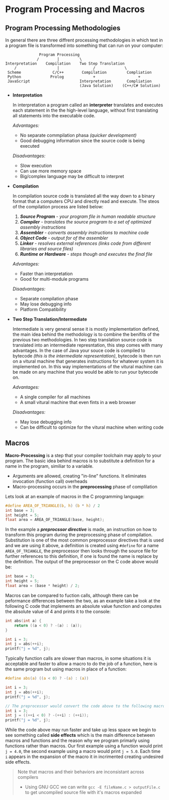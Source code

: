 # Program Processing and Macros

## Program Processing Methodologies

In general there are three diffrent processing methodologies in which text in a program file is transformed into something that can run on your computer:

```
               Program Processing
              /        |         \
Interpretation    Compilation    Two Step Translation
    /                  |               /             \
 Scheme              C/C++        Compilation         Compliation
 Python             Prolog             +                   +
 JavaScript                      Interpretation       Compliation
                                 (Java Solution)    (C++/C# Solution)
```

- **Interpretation**

    In interpretation a program called an **interpreter** translates and executes each statement in the the high-level language, without first translating all statements into the executable code.

    *Advantages:*   
    - No separate commpilation phasa *(quicker development)*
    - Good debugging information since the source code is being executed
    
    *Disadvantages:*
    - Slow execution
    - Can use more memory space
    - Big/complex language may be difficult to interpret

- **Compilation**

    In compilation source code is translated all the way down to a binary format that a computers CPU and directly read and execute. The steos of the compilation process are listed below:

    1. ***Source Program*** - *your program file in human readable structure*
    2. ***Compiler*** - *translates the source program to a set of optimized assembly instructions*
    3. ***Assembler*** - *converts assembly instructions to machine code*
    4. ***Object Code*** - *output for of the assembler*
    5. ***Linker*** - *resolves external references (links code from different libraries and source files)*
    6. ***Runtime or Hardware*** - *steps though and executes the final file*

    *Advantages:*   
    - Faster than interpretation
    - Good for multi-module programs
    
    *Disadvantages:*
    - Separate compilation phase
    - May lose debugging info
    - Platform Compatibility

- **Two Step Translation/Intermediate**

    Intermediate is very general sense it is mostly implementation defined, the main idea behind the methodology is to combine the benifits of the previous two methodologies. In two step translation source code is translated into an intermediate represntation, this step comes with many advantages. In the case of Java your souce code is compiled to bytecode *(this is the intermediate representation)*, bytecode is then run on a vitural machine that generates instructions for whatever system it is implemented on. In this way implementations of the vitural machine can be made on any machine that you would be able to run your bytecode on.

    *Advantages:*
    - A single compiler for all machines
    - A small vitural machine that even fints in a web browser
    
    *Disadvantages:*
    - May lose debugging info
    - Can be difficult to optimize for the vitural machine when writing code

## Macros

**Macro-Processing** is a step that your compiler toolchain may apply to your program. The basic idea behind macros is to substitute a definition for a name in the program, similiar to a variable.

- Arguments are allowed, creating "in-line" functions. It eliminates invocation (function call) overheads
- Macro-processing occurs in the **preprocessing** phase of complilation

Lets look at an example of macros in the C programming language:

```C
#define AREA_OF_TRIANGLE(b, h) (b * h) / 2
int base = 3;
int height = 5;
float area = AREA_OF_TRIANGLE(base, height);
```

In the example a ***preprocssor directive*** is made, an instruction on how to transform this program during the preprocessing phase of compilation. Substitution is one of the most common preprocessor directives that is used and we are using it above, a definition is created using `#define` for a name `AREA_OF_TRIANGLE`, the preprocessor then looks through the source file for further references to this definition, if one is found the name is replace by the definition. The output of the preprocessor on the C code above would be:

```C
int base = 3;
int height = 5;
float area = (base * height) / 2;
```

Macros can be compared to fuction calls, although there can be peformance differences between the two, as an example take a look at the following C code that implements an absolute value function and computes the absolute value of 4 and prints it to the console:

```C
int abs(int a) {
    return ((a < 0) ? -(a) : (a));
}

int i = 3;
int j = abs(++i);
printf("j = %d", j);
```

Typically function calls are slower than macros, in some situations it is acceptable and faster to allow a macro to do the job of a function, here is the same program but using macros in place of a function:

```C
#define abs(a) ((a < 0) ? -(a) : (a))

int i = 3;
int j = abs(++i);
printf("j = %d", j);

// The preprocessor would convert the code above to the following macro expansion:
int i = 3;
int j = ((++i < 0) ? -(++i) : (++i));
printf("j = %d", j);
```

While the code above may run faster and take up less space we begin to see something called **side effects** which is the main difference between macros and functions and the reason why we program primarly using functions rather than macros. Our first example using a function would print `j = 4.0`, the second example using a macro would print `j = 5.0`. Each time `i` appears in the expansion of the macro it in incrimented creating undesired side effects.

> Note that macros and their behaviors are inconsistant across compilers
> - Using GNU GCC we can write `gcc -E fileName.c > outputFile.c` to get uncompiled source file with it's macros expanded 